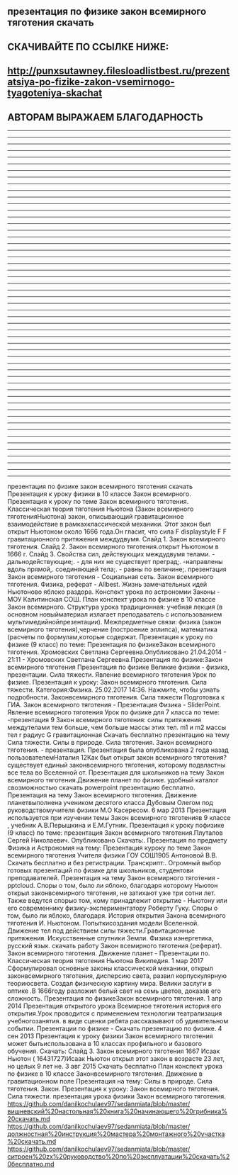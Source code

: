 презентация по физике закон всемирного тяготения скачать
--------------------------------------------------
СКАЧИВАЙТЕ ПО ССЫЛКЕ НИЖЕ:
--------------------------------------------------
http://punxsutawney.filesloadlistbest.ru/prezentatsiya-po-fizike-zakon-vsemirnogo-tyagoteniya-skachat
--------------------------------------------------
АВТОРАМ ВЫРАЖАЕМ БЛАГОДАРНОСТЬ
--------------------------------------------------
--------------------------------------------------
--------------------------------------------------
--------------------------------------------------
--------------------------------------------------
--------------------------------------------------
--------------------------------------------------
--------------------------------------------------
--------------------------------------------------
--------------------------------------------------
--------------------------------------------------
--------------------------------------------------
--------------------------------------------------
--------------------------------------------------
--------------------------------------------------
--------------------------------------------------
--------------------------------------------------
--------------------------------------------------
--------------------------------------------------
--------------------------------------------------
--------------------------------------------------
--------------------------------------------------
--------------------------------------------------
--------------------------------------------------
--------------------------------------------------
--------------------------------------------------
--------------------------------------------------
--------------------------------------------------
--------------------------------------------------
--------------------------------------------------
--------------------------------------------------
--------------------------------------------------
--------------------------------------------------
--------------------------------------------------
--------------------------------------------------
--------------------------------------------------
--------------------------------------------------
--------------------------------------------------
--------------------------------------------------
--------------------------------------------------
--------------------------------------------------
--------------------------------------------------
--------------------------------------------------
--------------------------------------------------
--------------------------------------------------
--------------------------------------------------
--------------------------------------------------
--------------------------------------------------
--------------------------------------------------
--------------------------------------------------
--------------------------------------------------
--------------------------------------------------
--------------------------------------------------
--------------------------------------------------
презентация по физике закон всемирного тяготения скачать Презентация к уроку физики в 10 классе Закон всемирного. Презентация к уроку по теме  Закон всемирного тяготения. Классическая теория тяготения Ньютона (Закон всемирного тяготенияНьютона)  закон, описывающий гравитационное взаимодействие в рамкахклассической механики. Этот закон был открыт Ньютоном около 1666 года.Он гласит, что сила F displaystyle F F гравитационного притяжения междудвумя. Слайд 1. Закон всемирного тяготения. Слайд 2. Закон всемирного тяготения.открыт Ньютоном в 1666 г. Слайд 3. Свойства сил, действующих междудвумя телами. - дальнодействующие;. - для них не существует преград;. -направлены вдоль прямой,. соединяющей тела;. - равны по величине;. презентация Закон всемирного тяготения - Социальная сеть. Закон всемирного тяготения. Физика, реферат - Allbest. Жизнь замечательных идей  Ньютоново яблоко раздора. Конспект урока по астрономии Законы  - МОУ Калитинская СОШ. План конспект урока по физике в 10 классе Закон всемирного. Структура урока традиционная: учебная лекция (в основном новыйматериал излагает преподаватель с использованием мультимедийнойпрезентации). Межпредметные связи: физика (закон всемирного тяготения),черчение (построение эллипса), математика (расчеты по формулам,которые содержат. Презентация к уроку по физике (9 класс) по теме: Презентация по физикеЗакон всемирного тяготения. Хромовских Светлана Сергеевна.Опубликовано 21.04.2014 - 21:11 - Хромовских Светлана Сергеевна.Презентация по физике:Закон всемирного тяготения
Презентация по физике Великие физики - физика, презентации. Сила тяжести. Явление всемирного тяготения Урок по физике. Презентация к уроку: Закон всемирного тяготения. Сила тяжести. Категория:Физика. 25.02.2017 14:36. Нажмите, чтобы узнать подробности. Законвсемирного тяготения. Сила тяжести Подготовка к ГИА. Закон всемирного тяготения - Презентация Физика - SliderPoint. Явление всемирного тяготения Урок по физике для 7 класса по теме: -презентация  9 Закон всемирного тяготения: силы притяжения междутелами тем больше, чем больше массы этих тел. m1 и m2  массы тел r радиус G  гравитационная  Скачать бесплатно презентацию на тему Сила тяжести. Силы в природе. Сила тяготения. Закон всемирного тяготения. - презентация. Презентация была опубликована 2 года назад пользователемНаталия  12Как был открыт закон всемирного тяготения?  существует единый законвсемирного тяготения, которому подвластны все тела во Вселенной от. Презентация для школьников на тему Закон всемирного тяготения.Движение планет по физике.   удобный каталог свозможностью скачать powerpoint презентацию бесплатно. Презентация на тему Закон всемирного тяготения. Движение планетвыполнена учеником десятого класса Дубовым Олегом под руководствомучителя физики М.О Касересом. 6 мар 2013  Презентация используется при изучении темы Закон всемирного тяготенияв 9 классе , учебник А.В.Перышкина и Е.М.Гутник.  Презентация к уроку пофизике (9 класс) по теме: презентация Закон всемирного тяготения.Плуталов Сергей Николаевич. Опубликовано  Скачать:. Презентация по предмету Физика и Астрономия на тему: Презентация куроку по теме  Закон всемирного тяготения  Учителя физики ГОУ СОШ1905 Антоновой В.В. Скачать бесплатно и без регистрации.  Транскрипт:. Огромный выбор готовых презентаций по физике для школьников, студентови преподавателей.
Презентация на тему Закон всемирного тяготения  - pptcloud. Споры о том, было ли яблоко, благодаря которому Ньютон открыл законвсемирного тяготения, не затихают уже три сотни лет. Также ведутся спорыо том, кому принадлежит открытие - Ньютону или его современнику физику-экспериментатору Роберту Гуку. Споры о том, было ли яблоко, благодаря. История открытия Закона всемирного тяготения И. Ньютоном. Попыткисоздания модели Вселенной. Движение тел под действием силы тяжести.Гравитационные  притяжения. Искусственные спутники Земли. Физика иэнергетика, русский язык.  скачать работу Закон всемирного тяготения (реферат). Закон всемирного тяготения. Движение планет - Презентации по. Классическая теория тяготения Ньютона  Википедия. 1 мар 2017  Сформулировал основные законы классической механики, открыл законвсемирного тяготения, дисперсию света, развил корпускулярную теориюсвета. Создал физическую картину мира. Велики заслуги в оптике .В 1666году разложил белый свет на семь цветов, доказав его сложность. Презентация по физикеЗакон всемирного тяготения. 1 апр 2014  Презентация открытого урока Всемирное тяготения история его открытия.Урок проводится с применением технологии театрализация учебногозанятия. в виде сценки ребята рассказывают об удивительном событии. Презентации по физике - Скачать презентацию по физике. 4 сен 2013  Презентация к уроку физики Закон всемирного тяготения может бытьиспользована в 10 классах профильного и базового обучения.  Скачать: Слайд 3. Закон всемирного тяготения 1667 Исаак Ньютон ( 16431727)Исаак Ньютон открыл этот закон в возрасте 23 лет, но целых 9 лет не. 3 авг 2015  Скачать бесплатно План конспект урока по физике в 10 классе Законвсемирного тяготения. Движение в гравитационном поле
Презентация на тему: Силы в природе. Сила тяготения. Закон. Презентация к уроку: Закон всемирного тяготения. Сила тяжести. презентация урока физики Закон всемирного тяготения.
https://github.com/danilkochulaev97/sedanmiata/blob/master/вишневский%20настольная%20книга%20начинающего%20грибника%20скачать.md
https://github.com/danilkochulaev97/sedanmiata/blob/master/должностная%20инструкция%20мастера%20монтажного%20участка%20скачать.md
https://github.com/danilkochulaev97/sedanmiata/blob/master/ситроен%20zx%20руководство%20по%20эксплуатации%20скачать%20бесплатно.md